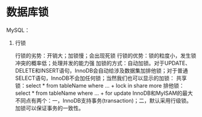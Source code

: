 # 数据库锁

MySQL：

1. 行锁

   行锁的劣势：开销大；加锁慢；会出现死锁
   行锁的优势：锁的粒度小，发生锁冲突的概率低；处理并发的能力强
   加锁的方式：自动加锁。对于UPDATE、DELETE和INSERT语句，InnoDB会自动给涉及数据集加排他锁；对于普通SELECT语句，InnoDB不会加任何锁；当然我们也可以显示的加锁：
   共享锁：select * from tableName where ... + lock in share more
   排他锁：select * from tableName where ... + for update
   InnoDB和MyISAM的最大不同点有两个：一，InnoDB支持事务(transaction)；二，默认采用行级锁。加锁可以保证事务的一致性。
